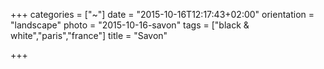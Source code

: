 +++
categories = ["~"]
date = "2015-10-16T12:17:43+02:00"
orientation = "landscape"
photo = "2015-10-16-savon"
tags = ["black & white","paris","france"]
title = "Savon"

+++
